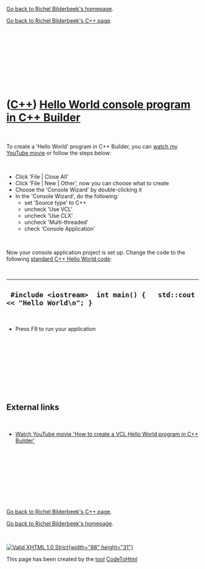 [Go back to Richel Bilderbeek's homepage](index.htm).

[Go back to Richel Bilderbeek's C++ page](Cpp.htm).

 

 

 

 

 

([C++](Cpp.htm)) [Hello World console program in C++ Builder](CppBuilderHelloWorld.htm)
=======================================================================================

 

To create a 'Hello World' program in C++ Builder, you can [watch my
YouTube movie](http://youtube.com/watch?v=gBvtEG67NWw) or follow the
steps below:

 

-   Click 'File | Close All'
-   Click 'File | New | Other', now you can choose what to create
-   Choose the 'Console Wizard' by double-clicking it
-   In the 'Console Wizard', do the following:
    -   set 'Source type' to C++
    -   uncheck 'Use VCL'
    -   uncheck 'Use CLX'
    -   uncheck 'Multi-threaded'
    -   check 'Console Application'

 

Now your console application project is set up. Change the code to the
following [standard C++ Hello World code](CppHelloWorld.htm):

 

  ------------------------------------------------------------------------
  ` #include <iostream>  int main() {   std::cout << "Hello World\n"; }`
  ------------------------------------------------------------------------

 

-   Press F9 to run your application

 

 

 

 

 

External links
--------------

 

-   [Watch YouTube movie 'How to create a VCL Hello World program in C++
    Builder'](http://youtube.com/watch?v=gBvtEG67NWw)

 

 

 

 

 

[Go back to Richel Bilderbeek's C++ page](Cpp.htm).

[Go back to Richel Bilderbeek's homepage](index.htm).

 

[![Valid XHTML 1.0 Strict](valid-xhtml10.png){width="88"
height="31"}](http://validator.w3.org/check?uri=referer)

This page has been created by the [tool](Tools.htm)
[CodeToHtml](ToolCodeToHtml.htm)
